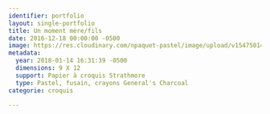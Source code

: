 ```yaml
---
identifier: portfolio
layout: single-portfolio
title: Un moment mère/fils
date: 2016-12-18 00:00:00 -0500
image: https://res.cloudinary.com/npaquet-pastel/image/upload/v1547501462/IMG_4359.jpg
metadata:
  year: 2018-01-14 16:31:39 -0500
  dimensions: 9 X 12
  support: Papier à croquis Strathmore
  type: Pastel, fusain, crayons General's Charcoal
categorie: croquis

---
```

